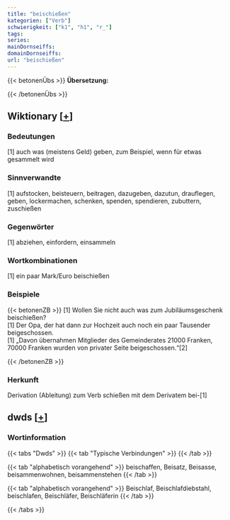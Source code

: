 ```yaml
---
title: "beischießen"
kategorien: ["Verb"]
schwierigkeit: ["k1", "h1", "r_"]
tags:
series:
mainDornseiffs:
domainDornseiffs:
url: "beischießen"
---
```


{{< betonenÜbs >}}
**Übersetzung:**  
  
{{< /betonenÜbs >}}

## Wiktionary [[+](https://de.wiktionary.org/wiki/beischießen)]

### Bedeutungen
[1] auch was (meistens Geld) geben, zum Beispiel, wenn für etwas gesammelt wird  

### Sinnverwandte
[1] aufstocken, beisteuern, beitragen, dazugeben, dazutun, drauflegen, geben, lockermachen, schenken, spenden, spendieren, zubuttern, zuschießen  

### Gegenwörter
[1] abziehen, einfordern, einsammeln  

### Wortkombinationen
[1] ein paar Mark/Euro beischießen  

### Beispiele
{{< betonenZB >}}
[1] Wollen Sie nicht auch was zum Jubiläumsgeschenk beischießen?  
[1] Der Opa, der hat dann zur Hochzeit auch noch ein paar Tausender beigeschossen.  
[1] „Davon übernahmen Mitglieder des Gemeinderates 21000 Franken, 70000 Franken wurden von privater Seite beigeschossen.“[2]  

{{< /betonenZB >}}
### Herkunft
Derivation (Ableitung) zum Verb schießen mit dem Derivatem bei-[1]  



## dwds [[+](https://www.dwds.de/wb/beischießen)]

### Wortinformation
{{< tabs "Dwds" >}}
{{< tab "Typische Verbindungen" >}}
{{< /tab >}}

{{< tab "alphabetisch vorangehend" >}}
beischaffen, Beisatz, Beisasse, beisammenwohnen, beisammenstehen
{{< /tab >}}

{{< tab "alphabetisch vorangehend" >}}
Beischlaf, Beischlafdiebstahl, beischlafen, Beischläfer, Beischläferin
{{< /tab >}}

{{< /tabs >}}

